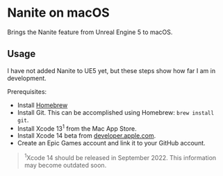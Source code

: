 # Nanite on macOS

Brings the Nanite feature from Unreal Engine 5 to macOS.

## Usage

I have not added Nanite to UE5 yet, but these steps show how far I am in development.

Prerequisites:
- Install [Homebrew](https://brew.sh)
- Install Git. This can be accomplished using Homebrew: `brew install git`.
- Install Xcode 13<sup>1</sup> from the Mac App Store.
- Install Xcode 14 beta from [developer.apple.com](https://developer.apple.com/xcode/resources).
- Create an Epic Games account and link it to your GitHub account.

> <sup>1</sup>Xcode 14 should be released in September 2022. This information may become outdated soon.

<!--
To start, download Unreal Engine's GitHub repository. You must have an Epic Games account and access to the private GitHub organization. This can take an hour with average internet speeds, so minimize the amount of branches you pull. The command below only

```
git clone --single-branch -b ue5-main https://github.com/EpicGames/UnrealEngine
```
-->
